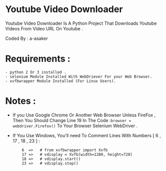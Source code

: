 # Youtube Video Downloader 
  Youtube Video Downloader Is A Python Project That Downloads Youtube Videos From Video URL On Youtube .
  
  Coded By : a-asaker
  
# Requirements : 

    - python 2 Or 3 installed .
    - selenium Module Installed With WebDriever For your Web Browser.
    - xvfbwrapper Module Installed (For Linux Users).

# Notes :
  * If you Use Google Chrome Or Another Web Browser Unless FireFox , Then You Should Change Line 19 In The Code :`browser = webdriver.Firefox()` To Your Browser Selenium WebDriver .
  * If You Use Windows, You'll need To Comment Lines With Numbers [ 6 , 17 , 18 , 23 ] : 
            
            6  =>	# from xvfbwrapper import Xvfb
            17 =>	# vdisplay = Xvfb(width=1280, height=720)
            18 =>	# vdisplay.start()
            23 =>	# vdisplay.stop()
